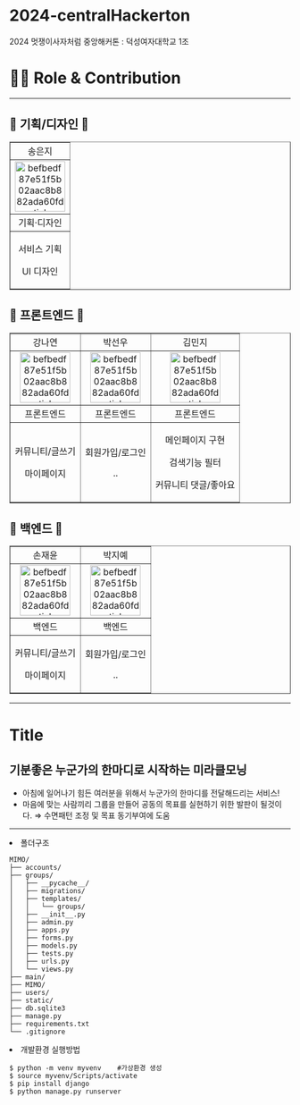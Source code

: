# 2024-centralHackerton

2024 멋쟁이사자처럼 중앙해커톤 : 덕성여자대학교 1조

<h1>👨‍💻 Role & Contribution</h1>
<hr>
<h2>🦁 기획/디자인 🦁</h2>

<table border="" cellspacing="0" cellpadding="0" width="50%">
  <tr width="100%">
  <td align="center">송은지</a></td>
  </tr>
  <tr width="100%">
  <td  align="center"><a href="https://imgbb.com/"><img src="" alt="befbedf87e51f5b02aac8b882ada60fd-sticker" border="0" width="90px"></a></td>
  </tr>
  <tr width="100%">
  <td  align="center">기획·디자인</td>
     </tr>
      <tr width="100%">
          <td  align="center"><p>서비스 기획</p><p>UI 디자인</p></td>
     </tr>
  </table>

<h2>🦁 프론트엔드 🦁</h2>

<table border="" cellspacing="0" cellpadding="0" width="50%">
  <tr width="100%">
  <td align="center">강나연</a></td>
  <td align="center">박선우</a></td>
  <td align="center">김민지</a></td>
  </tr>
  <tr width="100%">
  <td  align="center"><a href="https://imgbb.com/"><img src="" alt="befbedf87e51f5b02aac8b882ada60fd-sticker" border="0" width="90px"></a></td>
  <td  align="center"><a href="https://imgbb.com/"><img src="" alt="befbedf87e51f5b02aac8b882ada60fd-sticker" border="0" width="90px"></a></td>
  <td  align="center"><a href="https://imgbb.com/"><img src="" alt="befbedf87e51f5b02aac8b882ada60fd-sticker" border="0" width="90px"></a></td>
  </tr>
  <tr width="100%">
  <td  align="center">프론트엔드</td>
  <td  align="center">프론트엔드</td>
  <td  align="center">프론트엔드</td>
     </tr>
      <tr width="100%">
          <td  align="center"><p>커뮤니티/글쓰기</p><p>마이페이지</p></td>
          <td  align="center"><p>회원가입/로그인</p><p>..</p></td>
          <td  align="center"><p>메인페이지 구현</p><p>검색기능 필터</p><p>커뮤니티 댓글/좋아요</p></td>
     </tr>
  </table>

<h2>🦁 백엔드 🦁</h2>

<table border="" cellspacing="0" cellpadding="0" width="50%">
  <tr width="100%">
  <td align="center">손재윤</a></td>
  <td align="center">박지예</a></td>
  </tr>
  <tr width="100%">
  <td  align="center"><a href="https://imgbb.com/"><img src="" alt="befbedf87e51f5b02aac8b882ada60fd-sticker" border="0" width="90px"></a></td>
  <td  align="center"><a href="https://imgbb.com/"><img src="" alt="befbedf87e51f5b02aac8b882ada60fd-sticker" border="0" width="90px"></a></td>
  </tr>
  <tr width="100%">
  <td  align="center">백엔드</td>
  <td  align="center">백엔드</td>
     </tr>
      <tr width="100%">
          <td  align="center"><p>커뮤니티/글쓰기</p><p>마이페이지</p></td>
          <td  align="center"><p>회원가입/로그인</p><p>..</p></td>
     </tr>
  </table>

<hr>
<h1>Title</h1>
<h2>기분좋은 누군가의 한마디로 시작하는 미라클모닝</h2>

- 아침에 일어나기 힘든 여러분을 위해서 누군가의 한마디를 전달해드리는 서비스!
- 마음에 맞는 사람끼리 그룹을 만들어 공동의 목표를 실현하기 위한 발판이 될것이다. ⇒ 수면패턴 조정 및 목표 동기부여에 도움

<hr>
<li>폴더구조</li>

```
MIMO/
├── accounts/
├── groups/
│   ├── __pycache__/
│   ├── migrations/
│   ├── templates/
│   │   └── groups/
│   ├── __init__.py
│   ├── admin.py
│   ├── apps.py
│   ├── forms.py
│   ├── models.py
│   ├── tests.py
│   ├── urls.py
│   └── views.py
├── main/
├── MIMO/
├── users/
├── static/
├── db.sqlite3
├── manage.py
├── requirements.txt
└── .gitignore
```

<li>개발환경 실행방법</li>

```
$ python -m venv myvenv    #가상환경 생성
$ source myvenv/Scripts/activate
$ pip install django
$ python manage.py runserver
```
